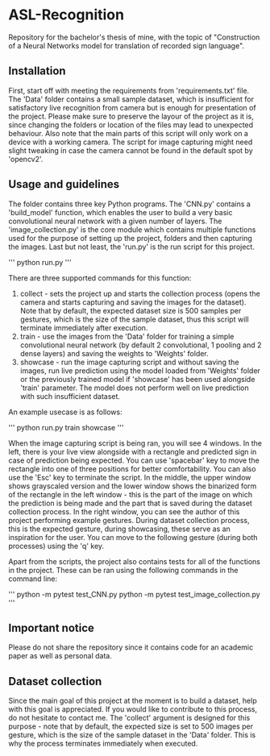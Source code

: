 # ASL-Recognition
Repository for the bachelor's thesis of mine, with the topic of "Construction of a Neural Networks model for translation of recorded sign language".

## Installation

First, start off with meeting the requirements from 'requirements.txt' file.
The 'Data' folder contains a small sample dataset, which is insufficient for satisfactory live recognition from camera but is enough for presentation of the project.
Please make sure to preserve the layour of the project as it is, since changing the folders or location of the files may lead to unexpected behaviour.
Also note that the main parts of this script will only work on a device with a working camera. The script for image capturing might need slight tweaking in case the camera cannot be found in the default spot by 'opencv2'.

## Usage and guidelines

The folder contains three key Python programs.
The 'CNN.py' contains a 'build_model' function, which enables the user to build a very basic convolutional neural network with a given number of layers.
The 'image_collection.py' is the core module which contains multiple functions used for the purpose of setting up the project, folders and then capturing the images.
Last but not least, the 'run.py' is the run script for this project.

'''
python run.py
'''

There are three supported commands for this function:

1. collect - sets the project up and starts the collection process (opens the camera and starts capturing and saving the images for the dataset). Note that by default, the expected dataset size is 500 samples per gestures, which is the size of the sample dataset, thus this script will terminate immediately after execution.
2. train - use the images from the 'Data' folder for training a simple convolutional neural network (by default 2 convolutional, 1 pooling and 2 dense layers) and saving the weights to 'Weights' folder.
3. showcase - run the image capturing script and without saving the images, run live prediction using the model loaded from 'Weights' folder or the previously trained model if 'showcase' has been used alongside 'train' parameter. The model does not perform well on live prediction with such insufficient dataset.

An example usecase is as follows:

'''
python run.py train showcase
'''

When the image capturing script is being ran, you will see 4 windows. 
In the left, there is your live view alongside with a rectangle and predicted sign in case of prediction being expected. You can use 'spacebar' key to move the rectangle into one of three positions for better comfortability. You can also use the 'Esc' key to terminate the script.
In the middle, the upper window shows grayscaled version and the lower window shows the binarized form of the rectangle in the left window - this is the part of the image on which the prediction is being made and the part that is saved during the dataset collection process.
In the right window, you can see the author of this project performing example gestures. During dataset collection process, this is the expected gesture, during showcasing, these serve as an inspiration for the user. You can move to the following gesture (during both processes) using the 'q' key. 

Apart from the scripts, the project also contains tests for all of the functions in the project. 
These can be ran using the following commands in the command line:

'''
python -m pytest test_CNN.py
python -m pytest test_image_collection.py
'''

## Important notice

Please do not share the repository since it contains code for an academic paper as well as personal data.

## Dataset collection

Since the main goal of this project at the moment is to build a dataset, help with this goal is appreciated. If you would like to contribute to this process, do not hesitate to contact me.
The 'collect' argument is designed for this purpose - note that by default, the expected size is set to 500 images per gesture, which is the size of the sample dataset in the 'Data' folder. This is why the process terminates immediately when executed.